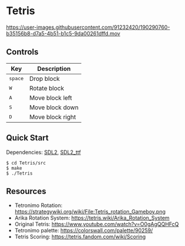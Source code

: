# Tetris
https://user-images.githubusercontent.com/91232420/190290760-b35156b8-d7a5-4b51-b1c5-9da00261dffd.mov

## Controls
| Key                 | Description            |
| ------------------- | ---------------------- |
| <kbd>space</kbd>    | Drop block             |
| <kbd>W</kbd>        | Rotate block           |
| <kbd>A</kbd>        | Move block left        |
| <kbd>S</kbd>        | Move block down        |
| <kbd>D</kbd>        | Move block right       |

## Quick Start

Dependencies: [SDL2], [SDL2_ttf]
```console
$ cd Tetris/src
$ make
$ ./Tetris
```

## Resources
- Tetronimo Rotation: https://strategywiki.org/wiki/File:Tetris_rotation_Gameboy.png
- Arika Rotation System: https://tetris.wiki/Arika_Rotation_System
- Original Tetris: https://www.youtube.com/watch?v=O0gAgQQHFcQ
- Tetronimo palette: https://colorswall.com/palette/90259/
- Tetris Scoring: https://tetris.fandom.com/wiki/Scoring

[SDL2]: https://www.libsdl.org/
[SDL2_ttf]: https://wiki.libsdl.org/SDL_ttf/FrontPage
